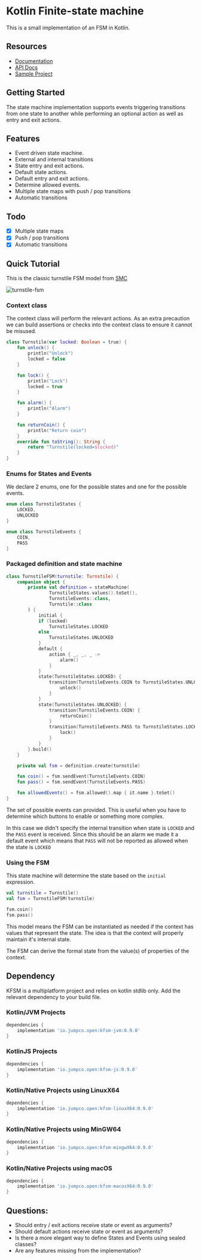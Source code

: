 # Kotlin Finite-state machine

This is a small implementation of an FSM in Kotlin.

## Resources
* [Documentation](https://open.jumpco.io/projects/kfsm/index.html)
* [API Docs](https://open.jumpco.io/projects/kfsm/javadoc/kfsm/index.html)
* [Sample Project](https://github.com/open-jumpco/kfsm-samples)

## Getting Started

The state machine implementation supports events triggering transitions from one state to another while performing an optional action as well as entry and exit actions. 

## Features
* Event driven state machine.
* External and internal transitions 
* State entry and exit actions.
* Default state actions.
* Default entry and exit actions.
* Determine allowed events.
* Multiple state maps with push / pop transitions
* Automatic transitions

## Todo
- [X] Multiple state maps
- [X] Push / pop transitions
- [X] Automatic transitions

## Quick Tutorial
This is the classic turnstile FSM model from [SMC](http://smc.sourceforge.net/)

![turnstile-fsm](src/doc/asciidoc/turnstile_fsm.png)

### Context class

The context class will perform the relevant actions. As an extra precaution we can build assertions or checks into the context class to ensure it cannot be misused.

```kotlin
class Turnstile(var locked: Boolean = true) {
    fun unlock() {
        println("Unlock")
        locked = false
    }

    fun lock() {
        println("Lock")
        locked = true
    }

    fun alarm() {
        println("Alarm")
    }

    fun returnCoin() {
        println("Return coin")
    }
    override fun toString(): String {
        return "Turnstile(locked=$locked)"
    }
}
```
### Enums for States and Events
We declare 2 enums, one for the possible states and one for the possible events.

```kotlin
enum class TurnstileStates {
    LOCKED,
    UNLOCKED
}

enum class TurnstileEvents {
    COIN,
    PASS
}

```

### Packaged definition and state machine
```kotlin
class TurnstileFSM(turnstile: Turnstile) {
    companion object {
        private val definition = stateMachine(
                TurnstileStates.values().toSet(), 
                TurnstileEvents::class, 
                Turnstile::class
        ) {
            initial {
            if (locked)
                TurnstileStates.LOCKED
            else
                TurnstileStates.UNLOCKED
            }
            default {
                action { _, _, _ ->
                    alarm()
                }
            }
            state(TurnstileStates.LOCKED) {
                transition(TurnstileEvents.COIN to TurnstileStates.UNLOCKED) {
                    unlock()
                }
            }
            state(TurnstileStates.UNLOCKED) {
                transition(TurnstileEvents.COIN) {
                    returnCoin()
                }
                transition(TurnstileEvents.PASS to TurnstileStates.LOCKED) {
                    lock()
                }
            }
        }.build()
    }

    private val fsm = definition.create(turnstile)

    fun coin() = fsm.sendEvent(TurnstileEvents.COIN)
    fun pass() = fsm.sendEvent(TurnstileEvents.PASS)

    fun allowedEvents() = fsm.allowed().map { it.name }.toSet()    
}
```

The set of possible events can provided. This is useful when you have to determine which buttons to enable or something more complex.

In this case we didn't specify the internal transition when state is `LOCKED` and the `PASS` event is received. Since this should be an alarm we made it a default event which means that `PASS` will not be reported as allowed when the state is `LOCKED` 

### Using the FSM

This state machine will determine the state based on the `initial` expression.

```kotlin
val turnstile = Turnstile()
val fsm = TurnstileFSM(turnstile)

fsm.coin()
fsm.pass()
```

This model means the FSM can be instantiated as needed if the context has values that represent the state. The idea is that the context will properly maintain it's internal state.

The FSM can derive the formal state from the value(s) of properties of the context.

## Dependency 

KFSM is a multiplatform project and relies on kotlin stdlib only.
Add the relevant dependency to your build file.

### Kotlin/JVM Projects
```groovy
dependencies {
    implementation 'io.jumpco.open:kfsm-jvm:0.9.0'
}
```
### KotlinJS Projects
```groovy
dependencies {
    implementation 'io.jumpco.open:kfsm-js:0.9.0'
}
```
### Kotlin/Native Projects using LinuxX64
```groovy
dependencies {
    implementation 'io.jumpco.open:kfsm-linuxX64:0.9.0'    
}
```
### Kotlin/Native Projects using MinGW64
```groovy
dependencies {
    implementation 'io.jumpco.open:kfsm-mingwX64:0.9.0'    
}
```
### Kotlin/Native Projects using macOS
```groovy
dependencies {
    implementation 'io.jumpco.open:kfsm-macosX64:0.9.0'    
}
```


## Questions:
* Should entry / exit actions receive state or event as arguments?
* Should default actions receive state or event as arguments?
* Is there a more elegant way to define States and Events using sealed classes?
* Are any features missing from the implementation?

